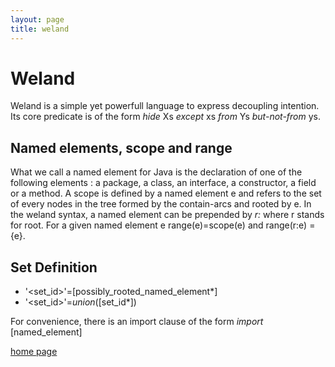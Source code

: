 ```yaml
---
layout: page
title: weland
---
```

# Weland

Weland is a simple yet powerfull language to express decoupling intention. Its core predicate is of the form *hide* Xs *except* xs *from* Ys *but-not-from* ys.

## Named elements, scope and range

What we call a named element for Java is the declaration of one of the following elements : a package, a class, an interface, a constructor, a field or a method. A scope is defined by a named element e and refers to the set of every nodes in the tree formed by the contain-arcs and rooted by e. In the weland syntax, a named element can be prepended by *r:* where r stands for root. For a given named element e range(e)=scope(e) and range(r:e) = {e}.

## Set Definition

* '<set_id>'=[possibly_rooted_named_element*]
* '<set_id>'=*union*([set_id*])

For convenience, there is an import clause of the form
*import* [named_element]

[home page](index.md)
